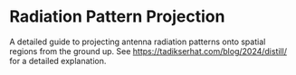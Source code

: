 # Radiation Pattern Projection
A detailed guide to projecting antenna radiation patterns onto spatial regions from the ground up. See https://tadikserhat.com/blog/2024/distill/ for a detailed explanation.
